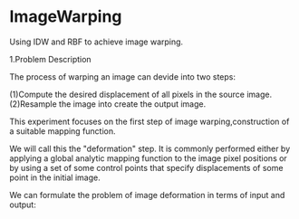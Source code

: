 # ImageWarping
Using IDW and RBF to achieve image warping.

1.Problem Description

The process of warping an image can devide into two steps:

(1)Compute the desired displacement of all pixels in the source image.
(2)Resample the image into create the output image.

This experiment focuses on the first step of image warping,construction of a suitable mapping function.

We will call this the "deformation" step. It is commonly performed either by applying a global analytic mapping function to 
the image pixel positions or by using a set of some control points that specify displacements of some point in the initial image.

We can formulate the problem of image deformation in terms of input and output:
    
